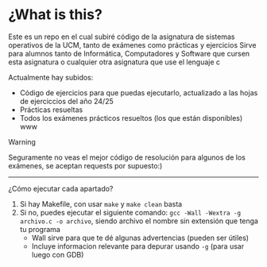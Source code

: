 # ¿What is this?

Este es un repo en el cual subiré código de la asignatura de sistemas operativos de la UCM, tanto de exámenes como prácticas y ejercicios
Sirve para alumnos tanto de Informática, Computadores y Software que cursen esta asignatura o cualquier otra asignatura que use el lenguaje c

Actualmente hay subidos:
+ Código de ejercicios para que puedas ejecutarlo, actualizado a las hojas de ejerciccios del año 24/25
+ Prácticas resueltas
+ Todos los exámenes prácticos resueltos (los que están disponibles)
www
> [!WARNING]
> Seguramente no veas el mejor código de resolución para algunos de los exámenes, se aceptan requests por supuesto:)

-----
¿Cómo ejecutar cada apartado?
1. Si hay Makefile, con usar `make` y `make clean` basta
2. Si no, puedes ejecutar el siguiente comando: `gcc -Wall -Wextra -g archivo.c -o archivo`, siendo archivo el nombre sin extensión que tenga tu programa
   + Wall sirve para que te dé algunas advertencias (pueden ser útiles)
   + Incluye informacion relevante para depurar usando `-g` (para usar luego con GDB)
